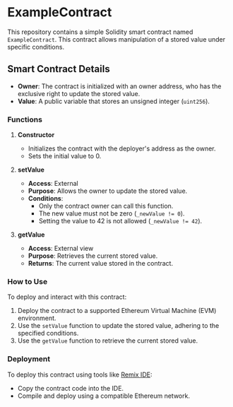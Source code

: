 
# ExampleContract

This repository contains a simple Solidity smart contract named `ExampleContract`. This contract allows manipulation of a stored value under specific conditions.

## Smart Contract Details

- **Owner**: The contract is initialized with an owner address, who has the exclusive right to update the stored value.
- **Value**: A public variable that stores an unsigned integer (`uint256`).

### Functions

1. **Constructor**
   - Initializes the contract with the deployer's address as the owner.
   - Sets the initial value to 0.

2. **setValue**
   - **Access**: External
   - **Purpose**: Allows the owner to update the stored value.
   - **Conditions**:
     - Only the contract owner can call this function.
     - The new value must not be zero (`_newValue != 0`).
     - Setting the value to 42 is not allowed (`_newValue != 42`).

3. **getValue**
   - **Access**: External view
   - **Purpose**: Retrieves the current stored value.
   - **Returns**: The current value stored in the contract.

### How to Use

To deploy and interact with this contract:
1. Deploy the contract to a supported Ethereum Virtual Machine (EVM) environment.
2. Use the `setValue` function to update the stored value, adhering to the specified conditions.
3. Use the `getValue` function to retrieve the current stored value.

### Deployment

To deploy this contract using tools like [Remix IDE](https://remix.ethereum.org/):
- Copy the contract code into the IDE.
- Compile and deploy using a compatible Ethereum network.

